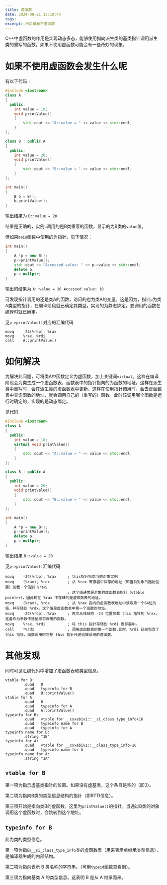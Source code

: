 ```yaml
---
title: 虚函数
date: 2024-08-21 15:10:44
tags:
excerpt: 用汇编看下虚函数
---
```


C++中虚函数的作用是实现动态多态，能够使用指向派生类的基类指针调用派生类的重写的函数。如果不使用虚函数可能会有一些奇妙的现象。

# 如果不使用虚函数会发生什么呢

有以下代码：

```cpp
#include <iostream>
class A
{
  public:
    int value = 10;
    void printValue()
    {
        std::cout << "A::value = " << value << std::endl;
    }
};

class B : public A
{
  public:
    int value = 20;
    void printValue()
    {
        std::cout << "B::value = " << value << std::endl;
    }
};

int main()
{
    B b = B();
    b.printValue();
}
```

输出结果为
`B::value = 20`

结果是正确的，实例`b`调用的是B类重写的函数，显示的为B类的`value`值。

但如果`main`函数中使用的为指针，见下情况：

```cpp
int main()
{
    A *p = new B();
    p->printValue();
    std::cout << "Accessed value: " << p->value << std::endl;
    delete p;
    p = nullptr;
}
```

输出的结果为
`A::value = 10
Accessed value: 10`

可发现指针调用的还是类A的函数，访问的也为类A的变量。这是因为，指针`p`为类A类型的指针，在编译阶段就已确定其类型，实现的为静态绑定，要调用的函数在编译时就已确定。

见`p->printValue()`对应的汇编代码

```assembly
movq    -24(%rbp), %rax
movq    %rax, %rdi
call    A::printValue()
```

# 如何解决

为解决此问题，可将类A中函数定义为虚函数，加上关键词`virtual`。这样在编译阶段会为类生成一个虚函数表，函数表中的指针指向的为函数的地址。这样在派生类中重写时，会在派生类的虚函数表中更新，这样在使用指针调用时，会去虚函数表中查询函数的地址，就会调用自己的（重写的）函数。此时该调用哪个函数是运行时确定的，实现的是动态绑定。

见代码

```cpp
#include <iostream>
class A
{
  public:
    int value = 10;
    virtual void printValue()
    {
        std::cout << "A::value = " << value << std::endl;
    }
};

class B : public A
{
  public:
    int value = 20;
    void printValue()
    {
        std::cout << "B::value = " << value << std::endl;
    }
};

int main()
{
    A *p = new B();
    p->printValue();
    delete p;
    p = nullptr;
}
```

输出结果
`B::value = 20`

见`p->printValue()`汇编代码

```x86_64
movq    -24(%rbp), %rax     ; this指针指向当前对象实例
movq    (%rax), %rax        ; 从 %rax 寄存器中保存的地址（即当前对象的起始位置）加载一个值到 %rax。
                            ; 这个值通常是对象的虚函数表指针（vtable pointer），因此现在 %rax 中存储的是虚函数表的地址。
movq    (%rax), %rdx        ; 从 %rax 指向的虚函数表地址中读取第一个64位的值，并存储到 %rdx。这个值是虚函数表中第一个函数的地址。
movq    -24(%rbp), %rax     ; 再次从栈帧的 -24 位置加载 this 指针到 %rax，准备作为参数传递给即将调用的函数。
movq    %rax, %rdi          ; 将 this 指针存储到 %rdi 寄存器中。
call    *%rdx               ; 调用虚函数表的第一个函数.此时，%rdi 已经包含了 this 指针，函数调用时将把 this 指针传递给被调用的虚函数。
```

# 其他发现

同时可见汇编代码中增加了虚函数表和类型信息。

```x86_64
vtable for B:
        .quad   0
        .quad   typeinfo for B
        .quad   B::printValue()
vtable for A:
        .quad   0
        .quad   typeinfo for A
        .quad   A::printValue()
typeinfo for B:
        .quad   vtable for __cxxabiv1::__si_class_type_info+16
        .quad   typeinfo name for B
        .quad   typeinfo for A
typeinfo name for B:
        .string "1B"
typeinfo for A:
        .quad   vtable for __cxxabiv1::__class_type_info+16
        .quad   typeinfo name for A
typeinfo name for A:
        .string "1A"
```

## `vtable for B`

第一项为指示虚基类指针的位置。如果没有虚基类，这个条目是空的（即0）。

第二项为指向B类的类型信息结构的指针（即RTTI信息）。

第三项开始是指向类B的虚函数。这里为`printValue()`的指针。当通过B类的对象调用这个虚函数时，会跳转到这个地址。

## `typeinfo for B`

此为类的类型信息。

第一项为指向`__si_class_type_info`类的虚函数表（用来表示单继承类型信息），是编译器生成的内部结构。

第二项为指向表示 B 类名称的字符串。（可用`typeid`函数查看到）。

第三项为指向基类 A 的类型信息。这表明 B 是从 A 继承而来。
